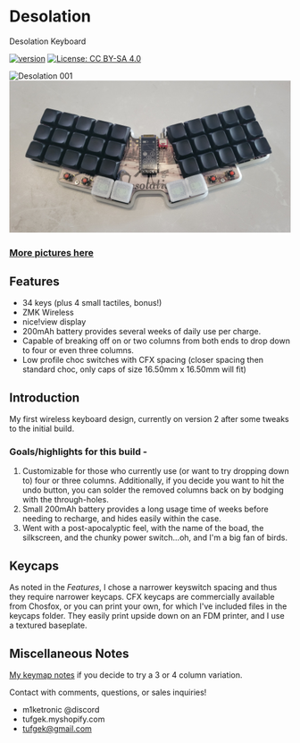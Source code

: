 # Desolation
Desolation Keyboard

[![version](https://img.shields.io/badge/version-3.0.0-blue)](#)
[![License: CC BY-SA 4.0](https://img.shields.io/badge/License-CC%20BY--SA%204.0-lightgrey.svg)](https://creativecommons.org/licenses/by-sa/4.0/)

![Desolation 001](images/20240716_090901.jpg)
![Desolation 002](images/20240522_095357.jpg)

### [More pictures here](images/gallery.md)



## Features

- 34 keys (plus 4 small tactiles, bonus!)
- ZMK Wireless
- nice!view display
- 200mAh battery provides several weeks of daily use per charge.
- Capable of breaking off on or two columns from both ends to drop down to four or even three columns.
- Low profile choc switches with CFX spacing (closer spacing then standard choc, only caps of size 16.50mm x 16.50mm will fit)



## Introduction

My first wireless keyboard design, currently on version 2 after some tweaks to the initial build.

### Goals/highlights for this build -

  1. Customizable for those who currently use (or want to try dropping down to) four or three columns.  Additionally, if you decide you want to hit the undo button, you can solder the removed columns back on by bodging with the through-holes.
  2. Small 200mAh battery provides a long usage time of weeks before needing to recharge, and hides easily within the case.
  3. Went with a post-apocalyptic feel, with the name of the boad, the silkscreen, and the chunky power switch...oh, and I'm a big fan of birds.




## Keycaps

As noted in the *Features*, I chose a narrower keyswitch spacing and thus they require narrower keycaps.  CFX keycaps are commercially available from Chosfox, or you can print your own, for which I've included files in the keycaps folder.  They easily print upside down on an FDM printer, and I use a textured baseplate.



## Miscellaneous Notes
[My keymap notes](https://github.com/miketronic/MM20-keyboard-layout) if you decide to try a 3 or 4 column variation.





Contact with comments, questions, or sales inquiries!
- m1ketronic @discord
- tufgek.myshopify.com
- tufgek@gmail.com
